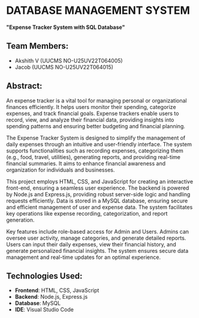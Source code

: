 # DATABASE MANAGEMENT SYSTEM
**"Expense Tracker System with SQL Database"**

## Team Members:
- Akshith V (UUCMS NO-U25UV22T064005)
- Jacob (UUCMS NO-U25UV22T064015)

## Abstract:
An expense tracker is a vital tool for managing personal or organizational finances efficiently. It helps users monitor their spending, categorize expenses, and track financial goals. Expense trackers enable users to record, view, and analyze their financial data, providing insights into spending patterns and ensuring better budgeting and financial planning.

The Expense Tracker System is designed to simplify the management of daily expenses through an intuitive and user-friendly interface. The system supports functionalities such as recording expenses, categorizing them (e.g., food, travel, utilities), generating reports, and providing real-time financial summaries. It aims to enhance financial awareness and organization for individuals and businesses.

This project employs HTML, CSS, and JavaScript for creating an interactive front-end, ensuring a seamless user experience. The backend is powered by Node.js and Express.js, providing robust server-side logic and handling requests efficiently. Data is stored in a MySQL database, ensuring secure and efficient management of user and expense data. The system facilitates key operations like expense recording, categorization, and report generation.

Key features include role-based access for Admin and Users. Admins can oversee user activity, manage categories, and generate detailed reports. Users can input their daily expenses, view their financial history, and generate personalized financial insights. The system ensures secure data management and real-time updates for an optimal experience.

## Technologies Used:
- **Frontend**: HTML, CSS, JavaScript
- **Backend**: Node.js, Express.js
- **Database**: MySQL
- **IDE**: Visual Studio Code
